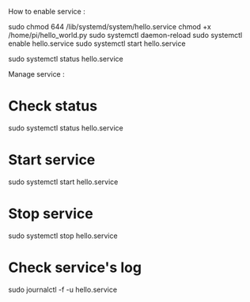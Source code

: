 How to enable service : 
 
sudo chmod 644 /lib/systemd/system/hello.service
chmod +x /home/pi/hello_world.py
sudo systemctl daemon-reload
sudo systemctl enable hello.service
sudo systemctl start hello.service

sudo systemctl status hello.service


Manage service : 
# Check status
sudo systemctl status hello.service

# Start service
sudo systemctl start hello.service

# Stop service
sudo systemctl stop hello.service

# Check service's log
sudo journalctl -f -u hello.service
